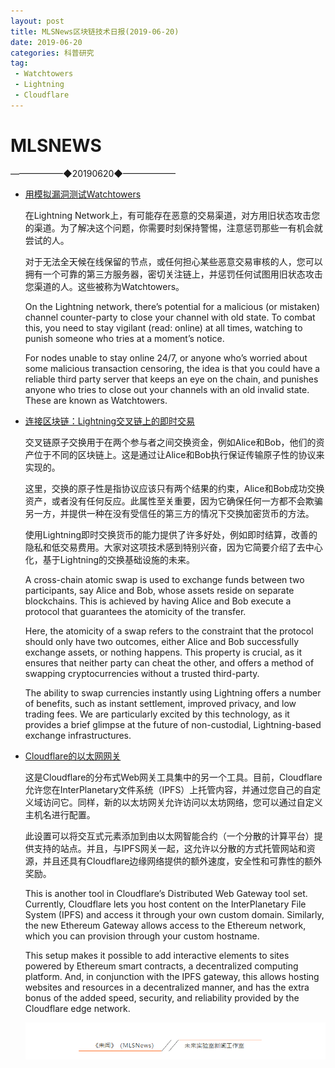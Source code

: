 ```yaml
---
layout: post
title: MLSNews区块链技术日报(2019-06-20)
date: 2019-06-20 
categories: 科普研究
tag:  
 - Watchtowers
 - Lightning
 - Cloudflare
--- 
```

# ​MLSNEWS

——————◆20190620◆——————
* [用模拟漏洞测试Watchtowers](https://medium.com/@wbobeirne/testing-out-watchtowers-with-a-simulated-breach-f1ad22c01112?ref=tokendaily)

  在Lightning Network上，有可能存在恶意的交易渠道，对方用旧状态攻击您的渠道。为了解决这个问题，你需要时刻保持警惕，注意惩罚那些一有机会就尝试的人。

  对于无法全天候在线保留的节点，或任何担心某些恶意交易审核的人，您可以拥有一个可靠的第三方服务器，密切关注链上，并惩罚任何试图用旧状态攻击您渠道的人。这些被称为Watchtowers。

  On the Lightning network, there’s potential for a malicious (or mistaken) channel counter-party to close your channel with old state. To combat this, you need to stay vigilant (read: online) at all times, watching to punish someone who tries at a moment’s notice.

  For nodes unable to stay online 24/7, or anyone who’s worried about some malicious transaction censoring, the idea is that you could have a reliable third party server that keeps an eye on the chain, and punishes anyone who tries to close out your channels with an old invalid state. These are known as Watchtowers.
* [连接区块链：Lightning交叉链上的即时交易](https://blog.lightning.engineering/announcement/2017/11/16/ln-swap.html?ref=tokendaily)

  交叉链原子交换用于在两个参与者之间交换资金，例如Alice和Bob，他们的资产位于不同的区块链上。这是通过让Alice和Bob执行保证传输原子性的协议来实现的。
 
  这里，交换的原子性是指协议应该只有两个结果的约束，Alice和Bob成功交换资产，或者没有任何反应。此属性至关重要，因为它确保任何一方都不会欺骗另一方，并提供一种在没有受信任的第三方的情况下交换加密货币的方法。

  使用Lightning即时交换货币的能力提供了许多好处，例如即时结算，改善的隐私和低交易费用。大家对这项技术感到特别兴奋，因为它简要介绍了去中心化，基于Lightning的交换基础设施的未来。

  A cross-chain atomic swap is used to exchange funds between two participants, say Alice and Bob, whose assets reside on separate blockchains. This is achieved by having Alice and Bob execute a protocol that guarantees the atomicity of the transfer.

  Here, the atomicity of a swap refers to the constraint that the protocol should only have two outcomes, either Alice and Bob successfully exchange assets, or nothing happens. This property is crucial, as it ensures that neither party can cheat the other, and offers a method of swapping cryptocurrencies without a trusted third-party.

  The ability to swap currencies instantly using Lightning offers a number of benefits, such as instant settlement, improved privacy, and low trading fees. We are particularly excited by this technology, as it provides a brief glimpse at the future of non-custodial, Lightning-based exchange infrastructures.
* [Cloudflare的以太网网关](https://blog.cloudflare.com/cloudflare-ethereum-gateway/?ref=tokendaily)

  这是Cloudflare的分布式Web网关工具集中的另一个工具。目前，Cloudflare允许您在InterPlanetary文件系统（IPFS）上托管内容，并通过您自己的自定义域访问它。同样，新的以太坊网关允许访问以太坊网络，您可以通过自定义主机名进行配置。

  此设置可以将交互式元素添加到由以太网智能合约（一个分散的计算平台）提供支持的站点。并且，与IPFS网关一起，这允许以分散的方式托管网站和资源，并且还具有Cloudflare边缘网络提供的额外速度，安全性和可靠性的额外奖励。

  This is another tool in Cloudflare’s Distributed Web Gateway tool set. Currently, Cloudflare lets you host content on the InterPlanetary File System (IPFS) and access it through your own custom domain. Similarly, the new Ethereum Gateway allows access to the Ethereum network, which you can provision through your custom hostname.

  This setup makes it possible to add interactive elements to sites powered by Ethereum smart contracts, a decentralized computing platform. And, in conjunction with the IPFS gateway, this allows hosting websites and resources in a decentralized manner, and has the extra bonus of the added speed, security, and reliability provided by the Cloudflare edge network.

  ![](/image/footlogo.png)